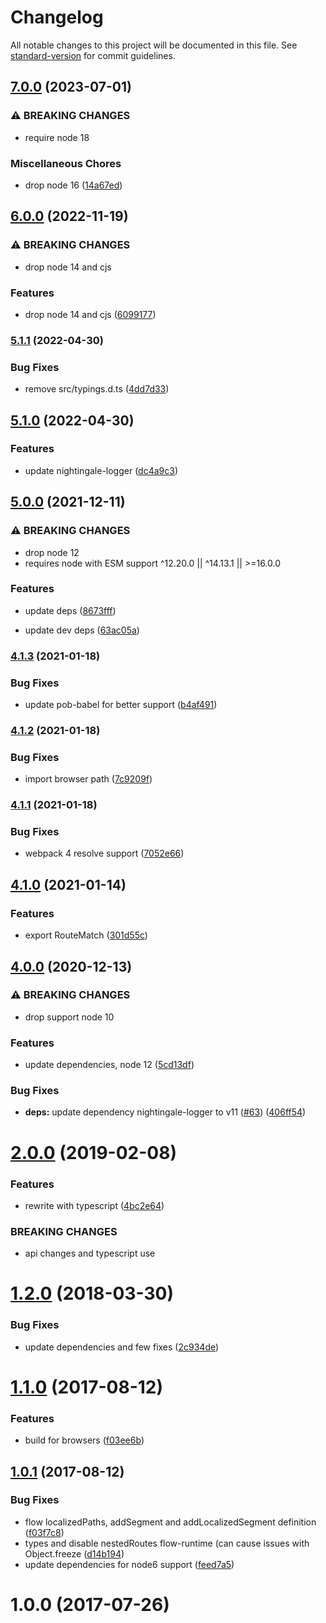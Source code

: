 # Changelog

All notable changes to this project will be documented in this file. See [standard-version](https://github.com/conventional-changelog/standard-version) for commit guidelines.

## [7.0.0](https://github.com/christophehurpeau/router-segments/compare/v6.0.0...v7.0.0) (2023-07-01)


### ⚠ BREAKING CHANGES

* require node 18

### Miscellaneous Chores

* drop node 16 ([14a67ed](https://github.com/christophehurpeau/router-segments/commit/14a67ed3b209b33e67028ef5dc12df28b2b1ebcc))

## [6.0.0](https://github.com/christophehurpeau/router-segments/compare/v5.1.1...v6.0.0) (2022-11-19)


### ⚠ BREAKING CHANGES

* drop node 14 and cjs

### Features

* drop node 14 and cjs ([6099177](https://github.com/christophehurpeau/router-segments/commit/60991774cff07261201d6665cbf3b2e79a2ea958))

### [5.1.1](https://github.com/christophehurpeau/router-segments/compare/v5.1.0...v5.1.1) (2022-04-30)


### Bug Fixes

* remove src/typings.d.ts ([4dd7d33](https://github.com/christophehurpeau/router-segments/commit/4dd7d33fc3edcdf246786612941afe1105d23dab))

## [5.1.0](https://github.com/christophehurpeau/router-segments/compare/v5.0.0...v5.1.0) (2022-04-30)


### Features

* update nightingale-logger ([dc4a9c3](https://github.com/christophehurpeau/router-segments/commit/dc4a9c3176fa17c54ee167252da8aa7e52b550a3))

## [5.0.0](https://github.com/christophehurpeau/router-segments/compare/v4.1.3...v5.0.0) (2021-12-11)


### ⚠ BREAKING CHANGES

* drop node 12
* requires node with ESM support ^12.20.0 || ^14.13.1 || >=16.0.0

### Features

* update deps ([8673fff](https://github.com/christophehurpeau/router-segments/commit/8673fff01a94738b9633fef9d3905728b5e0f7a1))


* update dev deps ([63ac05a](https://github.com/christophehurpeau/router-segments/commit/63ac05a3bc402fd2e962c1611d65d73783cf1e5e))

### [4.1.3](https://github.com/christophehurpeau/router-segments/compare/v4.1.2...v4.1.3) (2021-01-18)


### Bug Fixes

* update pob-babel for better support ([b4af491](https://github.com/christophehurpeau/router-segments/commit/b4af491a1c98489d494097b14af151b10d2c6689))

### [4.1.2](https://github.com/christophehurpeau/router-segments/compare/v4.1.1...v4.1.2) (2021-01-18)


### Bug Fixes

* import browser path ([7c9209f](https://github.com/christophehurpeau/router-segments/commit/7c9209f03f5d5375b6d1a505ec97ba24f5d0a00a))

### [4.1.1](https://github.com/christophehurpeau/router-segments/compare/v4.1.0...v4.1.1) (2021-01-18)


### Bug Fixes

* webpack 4 resolve support ([7052e66](https://github.com/christophehurpeau/router-segments/commit/7052e66954c326c73ca9c61110d2b0b72deb7f9e))

## [4.1.0](https://github.com/christophehurpeau/router-segments/compare/v4.0.0...v4.1.0) (2021-01-14)


### Features

* export RouteMatch ([301d55c](https://github.com/christophehurpeau/router-segments/commit/301d55c24cb6a714bd15161b080be2d0f6d15076))

## [4.0.0](https://github.com/christophehurpeau/router-segments/compare/v3.0.0...v4.0.0) (2020-12-13)


### ⚠ BREAKING CHANGES

* drop support node 10

### Features

* update dependencies, node 12 ([5cd13df](https://github.com/christophehurpeau/router-segments/commit/5cd13df27174f899ce8a656d07765b6d99f8e53f))


### Bug Fixes

* **deps:** update dependency nightingale-logger to v11 ([#63](https://github.com/christophehurpeau/router-segments/issues/63)) ([406ff54](https://github.com/christophehurpeau/router-segments/commit/406ff54d006ff4568c8dd4fc9e8cba7412ce811e))

<a name="2.0.0"></a>
# [2.0.0](https://github.com/christophehurpeau/router-segments/compare/v1.2.0...v2.0.0) (2019-02-08)


### Features

* rewrite with typescript ([4bc2e64](https://github.com/christophehurpeau/router-segments/commit/4bc2e64))


### BREAKING CHANGES

* api changes and typescript use


<a name="1.2.0"></a>
# [1.2.0](https://github.com/christophehurpeau/router-segments/compare/v1.1.0...v1.2.0) (2018-03-30)


### Bug Fixes

* update dependencies and few fixes ([2c934de](https://github.com/christophehurpeau/router-segments/commit/2c934de))


<a name="1.1.0"></a>
# [1.1.0](https://github.com/christophehurpeau/router-segments/compare/v1.0.1...v1.1.0) (2017-08-12)


### Features

* build for browsers ([f03ee6b](https://github.com/christophehurpeau/router-segments/commit/f03ee6b))


<a name="1.0.1"></a>
## [1.0.1](https://github.com/christophehurpeau/router-segments/compare/v1.0.0...v1.0.1) (2017-08-12)


### Bug Fixes

* flow localizedPaths, addSegment and addLocalizedSegment definition ([f03f7c8](https://github.com/christophehurpeau/router-segments/commit/f03f7c8))
* types and disable nestedRoutes flow-runtime (can cause issues with Object.freeze ([d14b194](https://github.com/christophehurpeau/router-segments/commit/d14b194))
* update dependencies for node6 support ([feed7a5](https://github.com/christophehurpeau/router-segments/commit/feed7a5))


<a name="1.0.0"></a>
# 1.0.0 (2017-07-26)
